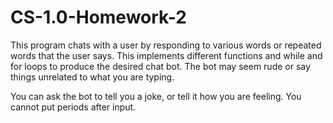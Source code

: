 # CS-1.0-Homework-2
 
This program chats with a user by responding to various words or repeated words that the user
says. This implements different functions and while and for loops to produce the desired chat
bot. The bot may seem rude or say things unrelated to what you are typing. 

You can ask the bot to tell you a joke, or tell it how you are feeling. You cannot put periods 
after input.